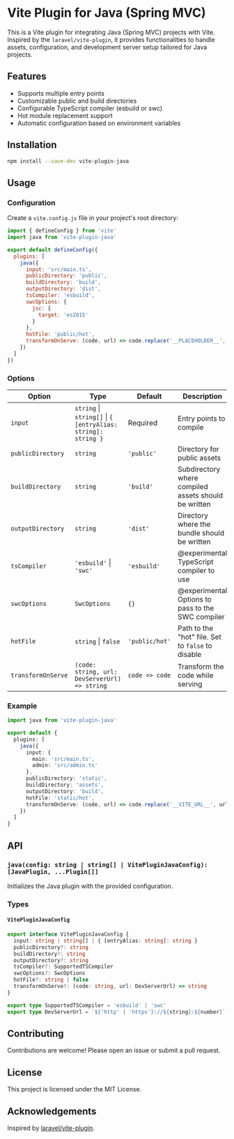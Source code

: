 # Vite Plugin for Java (Spring MVC)

This is a Vite plugin for integrating Java (Spring MVC) projects with Vite. Inspired by the `laravel/vite-plugin`, it provides functionalities to handle assets, configuration, and development server setup tailored for Java projects.

## Features

- Supports multiple entry points
- Customizable public and build directories
- Configurable TypeScript compiler (esbuild or swc)
- Hot module replacement support
- Automatic configuration based on environment variables

## Installation

```bash
npm install --save-dev vite-plugin-java
```

## Usage

### Configuration

Create a `vite.config.js` file in your project's root directory:

```js
import { defineConfig } from 'vite'
import java from 'vite-plugin-java'

export default defineConfig({
  plugins: [
    java({
      input: 'src/main.ts',
      publicDirectory: 'public',
      buildDirectory: 'build',
      outputDirectory: 'dist',
      tsCompiler: 'esbuild',
      swcOptions: {
        jsc: {
          target: 'es2015'
        }
      },
      hotFile: 'public/hot',
      transformOnServe: (code, url) => code.replace('__PLACEHOLDER__', url)
    })
  ]
})
```

### Options

| Option             | Type                                          | Default         | Description                                                |
|--------------------|-----------------------------------------------|-----------------|------------------------------------------------------------|
| `input`            | `string` \| `string[]` \| `{ [entryAlias: string]: string }` | Required        | Entry points to compile                                    |
| `publicDirectory`  | `string`                                      | `'public'`      | Directory for public assets                                |
| `buildDirectory`   | `string`                                      | `'build'`       | Subdirectory where compiled assets should be written       |
| `outputDirectory`  | `string`                                      | `'dist'`        | Directory where the bundle should be written               |
| `tsCompiler`       | `'esbuild'` \| `'swc'`                        | `'esbuild'`     | @experimental TypeScript compiler to use                                 |
| `swcOptions`       | `SwcOptions`                                  | `{}`            | @experimental Options to pass to the SWC compiler                        |
| `hotFile`          | `string` \| `false`                           | `'public/hot'`  | Path to the "hot" file. Set to `false` to disable          |
| `transformOnServe` | `(code: string, url: DevServerUrl) => string` | `code => code`  | Transform the code while serving                           |

### Example

```typescript
import java from 'vite-plugin-java'

export default {
  plugins: [
    java({
      input: {
        main: 'src/main.ts',
        admin: 'src/admin.ts'
      },
      publicDirectory: 'static',
      buildDirectory: 'assets',
      outputDirectory: 'build',
      hotFile: 'static/hot',
      transformOnServe: (code, url) => code.replace('__VITE_URL__', url)
    })
  ]
}
```

## API

### `java(config: string | string[] | VitePluginJavaConfig): [JavaPlugin, ...Plugin[]]`

Initializes the Java plugin with the provided configuration.

### Types

#### `VitePluginJavaConfig`

```typescript
export interface VitePluginJavaConfig {
  input: string | string[] | { [entryAlias: string]: string }
  publicDirectory?: string
  buildDirectory?: string
  outputDirectory?: string
  tsCompiler?: SupportedTSCompiler
  swcOptions?: SwcOptions
  hotFile?: string | false
  transformOnServe?: (code: string, url: DevServerUrl) => string
}

export type SupportedTSCompiler = 'esbuild' | 'swc'
export type DevServerUrl = `${'http' | 'https'}://${string}:${number}`
```

## Contributing

Contributions are welcome! Please open an issue or submit a pull request.

## License

This project is licensed under the MIT License.

## Acknowledgements

Inspired by [laravel/vite-plugin](https://github.com/laravel/vite-plugin).
